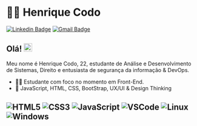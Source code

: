 # :man_technologist: Henrique Codo

[![Linkedin Badge](https://img.shields.io/badge/-LinkedIn-blue?style=for-the-badge&logo=Linkedin&logoColor=white&link=https://www.linkedin.com/in/henriquecodo/)](https://www.linkedin.com/in/henriquecodo/)
[![Gmail Badge](https://img.shields.io/badge/-Gmail-c14438?style=for-the-badge&logo=Gmail&logoColor=white&link=mailto:hqcodo@gmail.com)](mailto:hqcodo@gmail.com)

## Olá! <img src="https://github.com/lucasgdb/lucasgdb/blob/master/assets/hi.gif" width="22">

Meu nome é Henrique Codo, 22, estudante de Análise e Desenvolvimento de Sistemas, Direito e entusiasta de segurança da informação & DevOps.

- :office_worker: Estudante com foco no momento em Front-End.
- :blue_heart: JavaScript, HTML, CSS, BootStrap, UX/UI & Design Thinking

 ![HTML5](https://img.shields.io/badge/-HTML5-E34F26?style=flat-square&logo=html5&logoColor=white)
 ![CSS3](https://img.shields.io/badge/-CSS3-549FDE?style=flat-square&logo=css3&logoColor=white)
 ![JavaScript](https://img.shields.io/badge/-JavaScript-F7B93E?style=flat-square&logo=javascript&logoColor=fff)
 ![VSCode](https://img.shields.io/badge/-VSCode-0085D1?style=flat-square&logo=visual-studio-code&logoColor=white)
 ![Linux](https://img.shields.io/badge/-Linux-16C60C?style=flat-square&logo=linux&logoColor=white)
![Windows](https://img.shields.io/badge/-Windows-00ADEF?style=flat-square&logo=windows&logoColor=white)
---
